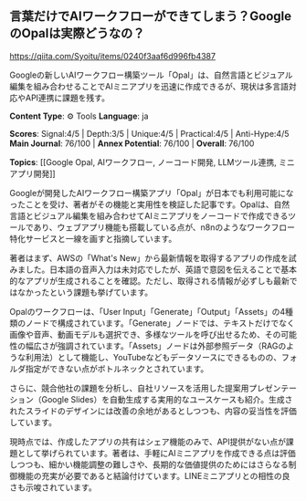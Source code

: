## 言葉だけでAIワークフローができてしまう？GoogleのOpalは実際どうなの？

https://qiita.com/Syoitu/items/0240f3aaf6d996fb4387

Googleの新しいAIワークフロー構築ツール「Opal」は、自然言語とビジュアル編集を組み合わせることでAIミニアプリを迅速に作成できるが、現状は多言語対応やAPI連携に課題を残す。

**Content Type**: ⚙️ Tools
**Language**: ja

**Scores**: Signal:4/5 | Depth:3/5 | Unique:4/5 | Practical:4/5 | Anti-Hype:4/5
**Main Journal**: 76/100 | **Annex Potential**: 76/100 | **Overall**: 76/100

**Topics**: [[Google Opal, AIワークフロー, ノーコード開発, LLMツール連携, ミニアプリ開発]]

Googleが開発したAIワークフロー構築アプリ「Opal」が日本でも利用可能になったことを受け、著者がその機能と実用性を検証した記事です。Opalは、自然言語とビジュアル編集を組み合わせてAIミニアプリをノーコードで作成できるツールであり、ウェブアプリ機能も搭載している点が、n8nのようなワークフロー特化サービスと一線を画すと指摘しています。

著者はまず、AWSの「What's New」から最新情報を取得するアプリの作成を試みました。日本語の音声入力は未対応でしたが、英語で意図を伝えることで基本的なアプリが生成されることを確認。ただし、取得される情報が必ずしも最新ではなかったという課題も挙げています。

Opalのワークフローは、「User Input」「Generate」「Output」「Assets」の4種類のノードで構成されています。「Generate」ノードでは、テキストだけでなく画像や音声、動画モデルも選択でき、多様なツールを呼び出せるため、その可能性の幅広さが強調されています。「Assets」ノードは外部参照データ（RAGのような利用法）として機能し、YouTubeなどもデータソースにできるものの、フォルダ指定ができない点がボトルネックとされています。

さらに、競合他社の課題を分析し、自社リソースを活用した提案用プレゼンテーション（Google Slides）を自動生成する実用的なユースケースも紹介。生成されたスライドのデザインには改善の余地があるとしつつも、内容の妥当性を評価しています。

現時点では、作成したアプリの共有はシェア機能のみで、API提供がない点が課題として挙げられています。著者は、手軽にAIミニアプリを作成できる点は評価しつつも、細かい機能調整の難しさや、長期的な価値提供のためにはさらなる制御機能の充実が必要であると結論付けています。LINEミニアプリとの相性の良さも示唆されています。